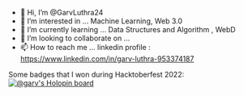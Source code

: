 - 👋 Hi, I’m @GarvLuthra24
- 👀 I’m interested in ... Machine Learning, Web 3.0
- 🌱 I’m currently learning ... Data Structures and Algorithm , WebD
- 💞️ I’m looking to collaborate on ...
- 📫 How to reach me ... linkedin profile : 
https://www.linkedin.com/in/garv-luthra-953374187

Some badges that I won during Hacktoberfest 2022:
[![@garv's Holopin board](https://holopin.me/garv)](https://holopin.io/@garv)

<!---
GarvLuthra24/GarvLuthra24 is a ✨ special ✨ repository because its `README.md` (this file) appears on your GitHub profile.
You can click the Preview link to take a look at your changes. 
--->
 
